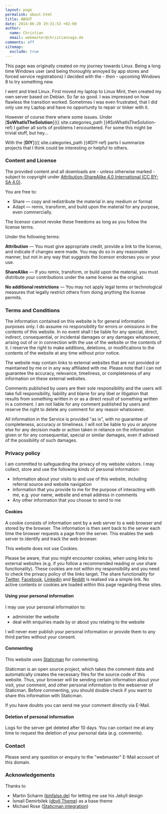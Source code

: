 ```yaml
---
layout: page
permalink: about.html
title: ABOUT
date: 2014-06-20 19:31:53 +02:00
author:
  name: Christian
  email: webmaster@christiansaga.de
comments: off
sitemap:
  exclude: true
---
```


This page was originally created on my journey towards Linux. Being a long time Windows user (and being thoroughly annoyed by app stores and forced service registrations) I decided with the *- then -* upcoming Windows 8 to try something new.

I went and tried Linux. First moved my laptop to Linux Mint, then created my own server based on Debian. So far so good. I was impressed on how flawless the transition worked. Sometimes I was even frustrated, that I did only use my Laptop and have no opportunity to repair or tinker with it.

However of course there where some issues. Under [**SoWhatIsTheSolution**]({{ site.categories_path }}#SoWhatIsTheSolution-ref) I gather all sorts of problems I encountered. For some this might be trivial stuff, but hey...

With the [**DIY**]({{ site.categories_path }}#DIY-ref) parts I summarize projects that I think could be interesting or helpful to others.

### Content and License
The provided content and all downloads are - unless otherwise marked - subject to copyright under [Attribution-ShareAlike 4.0 International (CC BY-SA 4.0)](https://creativecommons.org/licenses/by-sa/4.0/legalcode).

You are free to:

* Share — copy and redistribute the material in any medium or format
* Adapt — remix, transform, and build upon the material for any purpose, even commercially.

The licensor cannot revoke these freedoms as long as you follow the license terms.

Under the following terms:

**Attribution** — You must give appropriate credit, provide a link to the license, and indicate if changes were made. You may do so in any reasonable manner, but not in any way that suggests the licensor endorses you or your use.

**ShareAlike** — If you remix, transform, or build upon the material, you must distribute your contributions under the same license as the original.

**No additional restrictions** — You may not apply legal terms or technological measures that legally restrict others from doing anything the license permits.

### Terms and Conditions
The information contained on this website is for general information purposes only.
I do assume no responsibility for errors or omissions in the contents of this website. In no event shall I be liable for any special, direct, indirect, consequential, or incidental damages or any damages whatsoever, arising out of or in connection with the use of the website or the contents of it. I reserve the right to make additions, deletions, or modifications to the contents of the website at any time without prior notice.

The website may contain links to external websites that are not provided or maintained by me or in any way affiliated with me. Please note that I can not guarantee the accuracy, relevance, timeliness, or completeness of any information on these external websites.

Comments published by users are their sole responsibility and the users will take full responsibility, liability and blame for any libel or litigation that results from something written in or as a direct result of something written in a comment. I am not liable for any comment published by users and reserve the right to delete any comment for any reason whatsoever.

All information in the Service is provided "as is", with no guarantee of completeness, accuracy or timeliness. I will not be liable to you or anyone else for any decision made or action taken in reliance on the information given or for any consequential, special or similar damages, even if advised of the possibility of such damages.

### Privacy policy
I am committed to safeguarding the privacy of my website visitors. I may collect, store and use the following kinds of personal information:

* Information about your visits to and use of this website, including referral source and website navigation
* Information that you provide to me for the purpose of interacting with me, e.g. your name, website and email address in comments
* Any other information that you choose to send to me

#### Cookies

A cookie consists of information sent by a web server to a web browser and stored by the browser. The information is then sent back to the server each time the browser requests a page from the server. This enables the web server to identify and track the web browser.

This website does not use Cookies.

Please be aware, that you might encounter cookies, when using links to external websites (e.g. if you follow a recommended reading or use share functionality). These cookies are not within my responsibility and you need to check the privacy policy of the links target.
The share functionality for [Twitter](https://www.twitter.com), [Facebook](https://www.facebook.com), [Linkedin](https://www.linkedin.com) and [Reddit](https://www.reddit.com) is realised via a simple link. No active contents or cookies are loaded within this page regarding these sites.


#### Using your personal information

I may use your personal information to:

* administer the website
* deal with enquiries made by or about you relating to the website

I will never ever publish your personal information or provide them to any third parties without your consent.

#### Commenting

This website uses [Staticman](https://staticman.net/) for commenting.

Staticman is an open source project, which takes the comment data and automatically creates the necessary files for the source code of this website. Thus, your browser will be sending certain information about your visit, your comment, and other personal information to the webserver of Staticman. Before commenting, you should double check if you want to share this information with Staticman.

If you have doubts you can send me your comment directly via E-Mail.

#### Deletion of personal information
Logs for the server get deleted after 10 days. You can contact me at any time to request the deletion of your personal data (e.g. comments).

### Contact
Please send any question or enquiry to the "webmaster" E-Mail account of this domain.

### Acknowledgements
Thanks to
* Martin Scharm ([binfalse.de](https://binfalse.de)) for letting me use his Jekyll design
* İsmail Demirbilek ([dbyll Theme](https://github.com/dbtek/dbyll)) as a base theme
* Michael Rose ([Staticman integration](https://mademistakes.com/articles/improving-jekyll-static-comments/))
